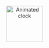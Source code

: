 
<p align="center">
  <img src="https://media.giphy.com/media/l4FGuhL4U2WyjdkaY/giphy.gif" alt="Animated clock" width="100" />
</p>